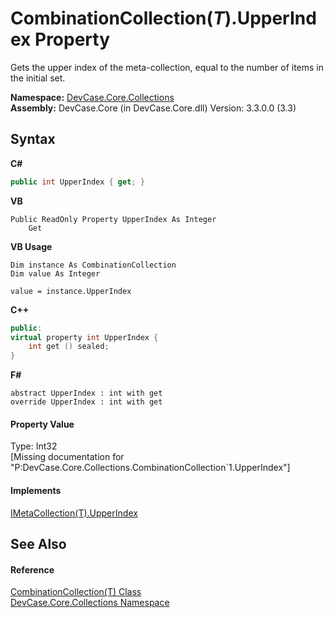 # CombinationCollection(*T*).UpperIndex Property 
 

Gets the upper index of the meta-collection, equal to the number of items in the initial set.

**Namespace:**&nbsp;<a href="N_DevCase_Core_Collections">DevCase.Core.Collections</a><br />**Assembly:**&nbsp;DevCase.Core (in DevCase.Core.dll) Version: 3.3.0.0 (3.3)

## Syntax

**C#**<br />
``` C#
public int UpperIndex { get; }
```

**VB**<br />
``` VB
Public ReadOnly Property UpperIndex As Integer
	Get
```

**VB Usage**<br />
``` VB Usage
Dim instance As CombinationCollection
Dim value As Integer

value = instance.UpperIndex

```

**C++**<br />
``` C++
public:
virtual property int UpperIndex {
	int get () sealed;
}
```

**F#**<br />
``` F#
abstract UpperIndex : int with get
override UpperIndex : int with get
```


#### Property Value
Type: Int32<br />\[Missing <value> documentation for "P:DevCase.Core.Collections.CombinationCollection`1.UpperIndex"\]

#### Implements
<a href="P_DevCase_Core_Collections_IMetaCollection_1_UpperIndex">IMetaCollection(T).UpperIndex</a><br />

## See Also


#### Reference
<a href="T_DevCase_Core_Collections_CombinationCollection_1">CombinationCollection(T) Class</a><br /><a href="N_DevCase_Core_Collections">DevCase.Core.Collections Namespace</a><br />